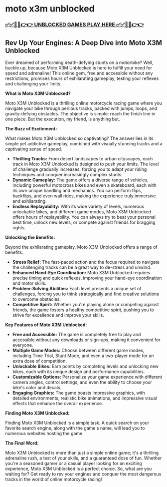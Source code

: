 # moto x3m unblocked

### [✅✅🔴🔴👉👉 UNBLOCKED GAMES PLAY HERE ✅✅🔴🔴👉👉](https://topstoryindia.com)

## Rev Up Your Engines: A Deep Dive into Moto X3M Unblocked

Ever dreamed of performing death-defying stunts on a motorbike? Well, buckle up, because Moto X3M Unblocked is here to fulfill your need for speed and adrenaline! This online gem, free and accessible without any restrictions, promises hours of exhilarating gameplay, testing your reflexes and challenging your limits. 

**What is Moto X3M Unblocked?**

Moto X3M Unblocked is a thrilling online motorcycle racing game where you navigate your bike through perilous tracks, packed with jumps, loops, and gravity-defying obstacles. The objective is simple: reach the finish line in one piece. But the execution, my friend, is anything but. 

**The Buzz of Excitement:**

What makes Moto X3M Unblocked so captivating? The answer lies in its simple yet addictive gameplay, combined with visually stunning tracks and a captivating sense of speed. 

* **Thrilling Tracks:** From desert landscapes to urban cityscapes, each track in Moto X3M Unblocked is designed to push your limits. The level of challenge gradually increases, forcing you to adapt your riding techniques and conquer increasingly complex stunts. 
* **Dynamic Gameplay:**  The game offers a diverse range of vehicles, including powerful motocross bikes and even a skateboard, each with its own unique handling and mechanics. You can perform flips, backflips, and even wall rides, making the experience truly immersive and exhilarating.
* **Endless Replayability:**  With its wide variety of levels, numerous unlockable bikes, and different game modes, Moto X3M Unblocked offers hours of replayability. You can always try to beat your personal best time, unlock new levels, or compete against friends for bragging rights.

**Unlocking the Benefits:**

Beyond the exhilarating gameplay, Moto X3M Unblocked offers a range of benefits:

* **Stress Relief:**  The fast-paced action and the focus required to navigate the challenging tracks can be a great way to de-stress and unwind.
* **Enhanced Hand-Eye Coordination:**  Moto X3M Unblocked requires precise timing and quick reflexes, improving your hand-eye coordination and motor skills.
* **Problem-Solving Abilities:**  Each level presents a unique set of challenges, forcing you to think strategically and find creative solutions to overcome obstacles. 
* **Competitive Spirit:**  Whether you're playing alone or competing against friends, the game fosters a healthy competitive spirit, pushing you to strive for excellence and improve your skills.

**Key Features of Moto X3M Unblocked:**

* **Free and Accessible:**  The game is completely free to play and accessible without any downloads or sign-ups, making it convenient for everyone.
* **Multiple Game Modes:**  Choose between different game modes, including Time Trial, Stunt Mode, and even a two-player mode for an extra dose of competition.
* **Unlockable Bikes:**  Earn points by completing levels and unlocking new bikes, each with its unique design and performance capabilities.
* **Customizable Options:**  Personalize your game experience with different camera angles, control settings, and even the ability to choose your bike's color and decals.
* **Engaging Graphics:**  The game boasts impressive graphics, with detailed environments, realistic bike animations, and impressive visual effects that enhance the overall experience. 

**Finding Moto X3M Unblocked:**

Finding Moto X3M Unblocked is a simple task. A quick search on your favorite search engine, along with the game's name, will lead you to numerous websites hosting the game. 

**The Final Word:**

Moto X3M Unblocked is more than just a simple online game; it's a thrilling adrenaline rush, a test of your skills, and a guaranteed dose of fun. Whether you're a seasoned gamer or a casual player looking for an exciting experience, Moto X3M Unblocked is a perfect choice. So, what are you waiting for? Get ready to rev your engines and conquer the most dangerous tracks in the world of online motorcycle racing! 
